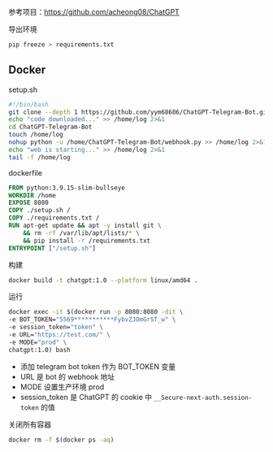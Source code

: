 参考项目：https://github.com/acheong08/ChatGPT



导出环境

```bash
pip freeze > requirements.txt
```

## Docker

setup.sh

```bash
#!/bin/bash
git clone --depth 1 https://github.com/yym68686/ChatGPT-Telegram-Bot.git > /dev/null
echo "code downloaded..." >> /home/log 2>&1
cd ChatGPT-Telegram-Bot
touch /home/log
nohup python -u /home/ChatGPT-Telegram-Bot/webhook.py >> /home/log 2>&1 &
echo "web is starting..." >> /home/log 2>&1
tail -f /home/log
```

dockerfile

```dockerfile
FROM python:3.9.15-slim-bullseye
WORKDIR /home
EXPOSE 8080
COPY ./setup.sh /
COPY ./requirements.txt /
RUN apt-get update && apt -y install git \
    && rm -rf /var/lib/apt/lists/* \
    && pip install -r /requirements.txt
ENTRYPOINT ["/setup.sh"]
```

构建

```bash
docker build -t chatgpt:1.0 --platform linux/amd64 .
```

运行

```bash
docker exec -it $(docker run -p 8080:8080 -dit \
-e BOT_TOKEN="5569***********FybvZJOmGrST_w" \
-e session_token="token" \
-e URL="https://test.com/" \
-e MODE="prod" \
chatgpt:1.0) bash
```

- 添加 telegram bot token 作为 BOT_TOKEN 变量
- URL 是 bot 的 webhook 地址
- MODE 设置生产环境 prod
- session_token 是 ChatGPT 的 cookie 中 `__Secure-next-auth.session-token` 的值

关闭所有容器

```bash
docker rm -f $(docker ps -aq)
```

